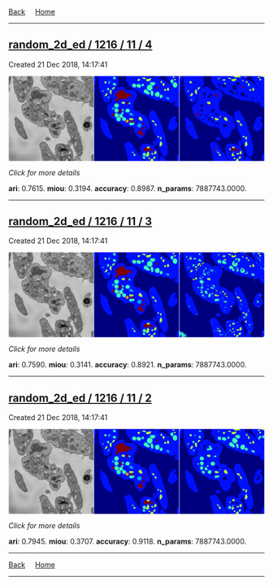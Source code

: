 
[Back](..)&nbsp;&nbsp;&nbsp;&nbsp;&nbsp;[Home](https://leapmanlab.github.io/snapshots)

---

<div class="summary"><a href="4"><h2>random_2d_ed / 1216 / 11 / 4</h2></a><p>Created 21 Dec 2018, 14:17:41
</p><a href="4"><img src="4/media/summary.png" align="center"></a><p>
<i>Click for more details</i>
</p></div>

**ari**: 0.7615. **miou**: 0.3194. **accuracy**: 0.8987. **n_params**: 7887743.0000. 

---

<div class="summary"><a href="3"><h2>random_2d_ed / 1216 / 11 / 3</h2></a><p>Created 21 Dec 2018, 14:17:41
</p><a href="3"><img src="3/media/summary.png" align="center"></a><p>
<i>Click for more details</i>
</p></div>

**ari**: 0.7590. **miou**: 0.3141. **accuracy**: 0.8921. **n_params**: 7887743.0000. 

---

<div class="summary"><a href="2"><h2>random_2d_ed / 1216 / 11 / 2</h2></a><p>Created 21 Dec 2018, 14:17:41
</p><a href="2"><img src="2/media/summary.png" align="center"></a><p>
<i>Click for more details</i>
</p></div>

**ari**: 0.7945. **miou**: 0.3707. **accuracy**: 0.9118. **n_params**: 7887743.0000. 

---

[Back](..)&nbsp;&nbsp;&nbsp;&nbsp;&nbsp;[Home](https://leapmanlab.github.io/snapshots)

---